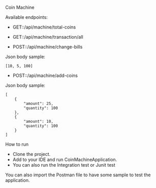 Coin Machine

Available endpoints:

- GET::/api/machine/total-coins

- GET::/api/machine/transaction/all

- POST::/api/machine/change-bills

Json body sample:
```
[10, 5, 100]
```
- POST::/api/machine/add-coins

Json body sample:
```
[
    {
        "amount": 25,
        "quantity": 100
    },
    {
        "amount": 10,
        "quantity": 100
    }
]
```

How to run

- Clone the project. 
- Add to your IDE and run CoinMachineApplication.
- You can also run the Integration test or Junit test 

You can also import the Postman file to have some sample to test the application.

